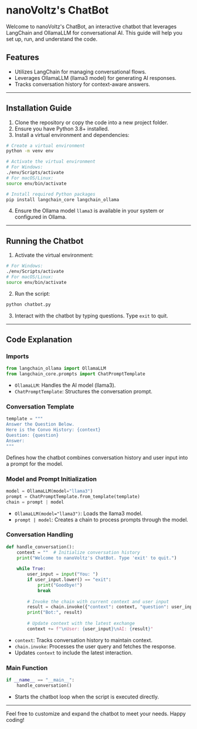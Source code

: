 # nanoVoltz's ChatBot

Welcome to nanoVoltz's ChatBot, an interactive chatbot that leverages LangChain and OllamaLLM for conversational AI. This guide will help you set up, run, and understand the code.

## Features
- Utilizes LangChain for managing conversational flows.
- Leverages OllamaLLM (llama3 model) for generating AI responses.
- Tracks conversation history for context-aware answers.

---

## Installation Guide

1. Clone the repository or copy the code into a new project folder.
2. Ensure you have Python 3.8+ installed.
3. Install a virtual environment and dependencies:

```bash
# Create a virtual environment
python -m venv env

# Activate the virtual environment
# For Windows:
./env/Scripts/activate
# For macOS/Linux:
source env/bin/activate

# Install required Python packages
pip install langchain_core langchain_ollama
```

4. Ensure the Ollama model `llama3` is available in your system or configured in Ollama.

---

## Running the Chatbot

1. Activate the virtual environment:

```bash
# For Windows:
./env/Scripts/activate
# For macOS/Linux:
source env/bin/activate
```

2. Run the script:

```bash
python chatbot.py
```

3. Interact with the chatbot by typing questions. Type `exit` to quit.

---

## Code Explanation

### Imports

```python
from langchain_ollama import OllamaLLM
from langchain_core.prompts import ChatPromptTemplate
```
- `OllamaLLM`: Handles the AI model (llama3).
- `ChatPromptTemplate`: Structures the conversation prompt.

### Conversation Template

```python
template = """
Answer the Question Below.
Here is the Convo History: {context}
Question: {question}
Answer:
"""
```
Defines how the chatbot combines conversation history and user input into a prompt for the model.

### Model and Prompt Initialization

```python
model = OllamaLLM(model="llama3")
prompt = ChatPromptTemplate.from_template(template)
chain = prompt | model
```
- `OllamaLLM(model="llama3")`: Loads the llama3 model.
- `prompt | model`: Creates a chain to process prompts through the model.

### Conversation Handling

```python
def handle_conversation():
    context = ""  # Initialize conversation history
    print("Welcome to nanoVoltz's ChatBot. Type 'exit' to quit.")
    
    while True:
        user_input = input("You: ")
        if user_input.lower() == "exit":
            print("Goodbye!")
            break
        
        # Invoke the chain with current context and user input
        result = chain.invoke({"context": context, "question": user_input})
        print("Bot:", result)
        
        # Update context with the latest exchange
        context += f"\nUser: {user_input}\nAI: {result}"
```
- `context`: Tracks conversation history to maintain context.
- `chain.invoke`: Processes the user query and fetches the response.
- Updates `context` to include the latest interaction.

### Main Function

```python
if __name__ == "__main__":
    handle_conversation()
```
- Starts the chatbot loop when the script is executed directly.

---

Feel free to customize and expand the chatbot to meet your needs. Happy coding!
